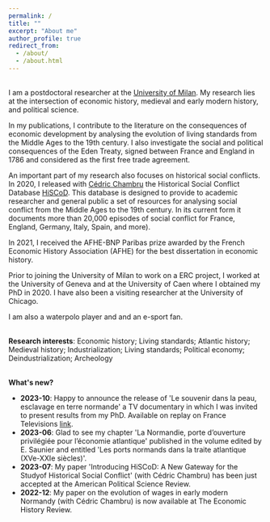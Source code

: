```yaml
---
permalink: /
title: ""
excerpt: "About me"
author_profile: true
redirect_from: 
  - /about/
  - /about.html
---
```




<br>I am a postdoctoral researcher at the [University of Milan](https://www.unimi.it/en/ugov/person/paul-maneuvrier). My research lies at the intersection of economic history, medieval and early modern history, and political science. 

In my publications, I contribute to the literature on the consequences of economic development by analysing the evolution of living standards from the Middle Ages to the 19th century. I also investigate the social and political consequences of the Eden Treaty, signed between France and England in 1786 and considered as the first free trade agreement. 

An important part of my research also focuses on historical social conflicts. In 2020, I released with [Cédric Chambru](https://cedricchambru.github.io/) the Historical Social Conflict Database [HiSCoD](https://www.unicaen.fr/hiscod/). This database is designed to provide to academic researcher and general public a set of resources for analysing social conflict from the Middle Ages to the 19th century. In its current form it documents more than 20,000 episodes of social conflict for France, England, Germany, Italy, Spain, and more).

In 2021, I received the AFHE-BNP Paribas prize awarded by the French Economic History Association (AFHE) for the best dissertation in economic history. 

Prior to joining the University of Milan to work on a ERC project, I worked at the University of Geneva and at the University of Caen where I obtained my PhD in 2020. I have also been a visiting researcher at the University of Chicago.

I am also a waterpolo player and and an e-sport fan. 

<br>**Research interests**: Economic history; Living standards; Atlantic history; Medieval history; Industrialization; Living standards; Political economy; Deindustrialization; Archeology


<br>**What's new?**
- **2023-10**: Happy to announce the release of 'Le souvenir dans la peau, esclavage en terre normande' a TV documentary in which I was invited to present results from  my PhD. Available on replay on France Televisions [link](https://www.france.tv/france-3/normandie/la-france-en-vrai-normandie/5311947-le-souvenir-dans-la-peau-esclavage-en-terre-normande.html).
- **2023-06**: Glad to see my chapter 'La Normandie, porte d’ouverture privilégiée pour l’économie atlantique' published in the volume edited by E. Saunier and entitled 'Les ports normands dans la traite atlantique (XVe-XXIe siècles)'. 
- **2023-07**: My paper 'Introducing HiSCoD: A New Gateway for the Studyof Historical Social Conflict' (with Cédric Chambru) has been just accepted at the American Political Science Review.
- **2022-12**: My paper on the evolution of wages in early modern Normandy (with Cédric Chambru) is now available at The Economic History Review.
